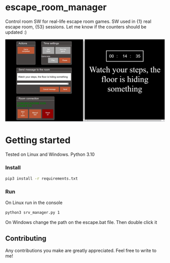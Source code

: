 # escape_room_manager
Control room SW for real-life escape room games.
SW used in {1} real escape room, {53} sessions.
Let me know if the counters should be updated :)

![Screenshot of the app running.](screenshot.jpeg)

# Getting started

Tested on Linux and Windows. Python 3.10

### Install

``` bash
pip3 install -r requirements.txt
```

### Run

On Linux run in the console

``` bash
python3 srv_manager.py 1
```

On Windows change the path on the escape.bat file. Then double click it

## Contributing
Any contributions you make are greatly appreciated.
Feel free to write to me!
